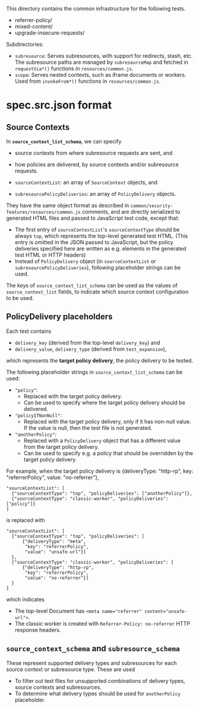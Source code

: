 This directory contains the common infrastructure for the following tests.
- referrer-policy/
- mixed-content/
- upgrade-insecure-requests/

Subdirectories:
- `subresource`:
    Serves subresources, with support for redirects, stash, etc.
    The subresource paths are managed by `subresourceMap` and
    fetched in `requestVia*()` functions in `resources/common.js`.
- `scope`:
    Serves nested contexts, such as iframe documents or workers.
    Used from `invokeFrom*()` functions in `resources/common.js`.

# spec.src.json format

## Source Contexts

In **`source_context_list_schema`**, we can specify

- source contexts from where subresource requests are sent, and
- how policies are delivered, by source contexts and/or subresource requests.

- `sourceContextList`: an array of `SourceContext` objects, and
- `subresourcePolicyDeliveries`: an array of `PolicyDelivery` objects.

They have the same object format as described in
`common/security-features/resources/common.js` comments, and are directly
serialized to generated HTML files and passed to JavaScript test code,
except that:

- The first entry of `sourceContextList`'s `sourceContextType` should be
  always `top`, which represents the top-level generated test HTML.
  (This entry is omitted in the JSON passed to JavaScript, but
  the policy deliveries specified here are written as e.g.
  <meta> elements in the generated test HTML or HTTP headers)
- Instead of `PolicyDelivery` object (in `sourceContextList` or
  `subresourcePolicyDeliveries`), following placeholder strings can be used.

The keys of `source_context_list_schema` can be used as the values of
`source_context_list` fields, to indicate which source context configuration
to be used.

## PolicyDelivery placeholders

Each test contains

- `delivery_key` (derived from the top-level `delivery_key`) and
- `delivery_value`, `delivery_type` (derived from `test_expansion`),

which represents the **target policy delivery**, the policy delivery to be
tested.

The following placeholder strings in `source_context_list_schema` can be used:

- `"policy"`:
    - Replaced with the target policy delivery.
    - Can be used to specify where the target policy delivery should be
      delivered.
- `"policyIfNonNull"`:
    - Replaced with the target policy delivery, only if it has non-null value.
      If the value is null, then the test file is not generated.
- `"anotherPolicy"`:
    - Replaced with a `PolicyDelivery` object that has a different value from
      the target policy delivery.
    - Can be used to specify e.g. a policy that should be overridden by
      the target policy delivery.

For example, when the target policy delivery is
{deliveryType: "http-rp", key: "referrerPolicy", value: "no-referrer"},

    "sourceContextList": [
      {"sourceContextType": "top", "policyDeliveries": ["anotherPolicy"]},
      {"sourceContextType": "classic-worker", "policyDeliveries": ["policy"]}
    ]

is replaced with

    "sourceContextList": [
      {"sourceContextType": "top", "policyDeliveries": [
          {"deliveryType": "meta",
           "key": "referrerPolicy",
           "value": "unsafe-url"}]
      },
      {"sourceContextType": "classic-worker", "policyDeliveries": [
          {"deliveryType": "http-rp",
           "key": "referrerPolicy",
           "value": "no-referrer"}]
      }
    ]

which indicates

- The top-level Document has `<meta name="referrer" content="unsafe-url">`.
- The classic worker is created with
  `Referrer-Policy: no-referrer` HTTP response headers.

## `source_context_schema` and `subresource_schema`

These represent supported delivery types and subresources
for each source context or subresource type. These are used

- To filter out test files for unsupported combinations of delivery types,
  source contexts and subresources.
- To determine what delivery types should be used for `anotherPolicy`
  placeholder.

